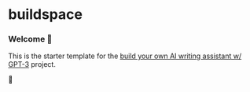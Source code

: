 # buildspace 
### Welcome 👋
This is the starter template for the [build your own AI writing assistant w/ GPT-3](https://buildspace.so/builds/ai-writer) project.

🥂